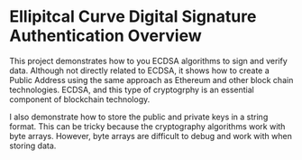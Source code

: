 # Ellipitcal Curve Digital Signature Authentication Overview

This project demonstrates how to you ECDSA algorithms to sign and verify data.  Although not directly related to ECDSA, it shows how to create a Public Address using the same approach as Ethereum and other block chain technologies.  ECDSA, and this type of cryptogrphy is an essential component of blockchain technology.  

I also demonstrate how to store the public and private keys in a string format.  This can be tricky because the cryptography algorithms work with byte arrays.  However, byte arrays are difficult to debug and work with when storing data.  
